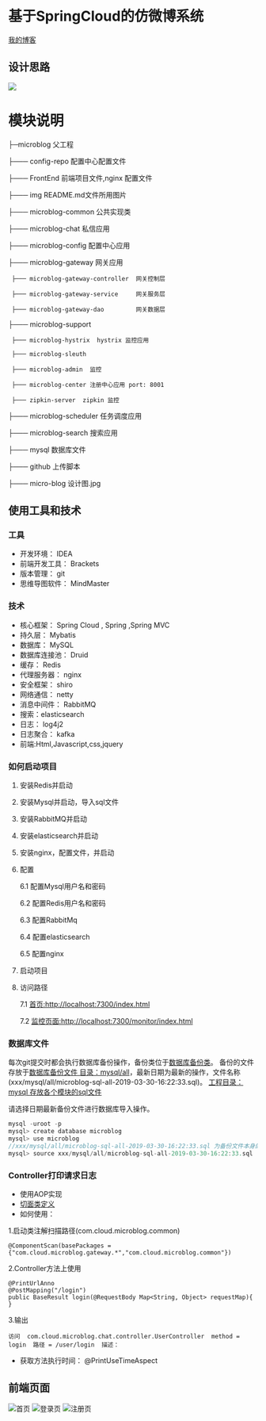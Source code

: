 # 基于SpringCloud的仿微博系统
[我的博客](https://www.cnblogs.com/lgjlife/)
## 设计思路
![](https://github.com/lgjlife/micro-blog/blob/master/micro-blog%20%E8%AE%BE%E8%AE%A1%E5%9B%BE.jpg)

# 模块说明
├─microblog 父工程

├─── config-repo 配置中心配置文件

├─── FrontEnd 前端项目文件,nginx 配置文件

├─── img  README.md文件所用图片

├─── microblog-common 公共实现类

├─── microblog-chat 私信应用

├─── microblog-config 配置中心应用

├─── microblog-gateway 网关应用

     ├─── microblog-gateway-controller  网关控制层
     
     ├─── microblog-gateway-service     网关服务层
     
     ├─── microblog-gateway-dao         网关数据层
     
├─── microblog-support  

     ├─── microblog-hystrix  hystrix 监控应用
     
     ├─── microblog-sleuth
     
     ├─── microblog-admin  监控
     
     ├─── microblog-center 注册中心应用 port: 8001
     
     ├─── zipkin-server  zipkin 监控

├─── microblog-scheduler 任务调度应用

├─── microblog-search 搜索应用

├─── mysql 数据库文件

├─── github 上传脚本

├─── micro-blog 设计图.jpg

## 使用工具和技术
### 工具
* 开发环境： IDEA
* 前端开发工具： Brackets
* 版本管理： git
* 思维导图软件： MindMaster
### 技术
* 核心框架： Spring Cloud , Spring ,Spring MVC
* 持久层： Mybatis
* 数据库： MySQL
* 数据库连接池： Druid
* 缓存： Redis
* 代理服务器： nginx
* 安全框架： shiro
* 网络通信： netty
* 消息中间件： RabbitMQ
* 搜索：elasticsearch
* 日志： log4j2
* 日志聚合： kafka
* 前端:Html,Javascript,css,jquery
### 如何启动项目
1. 安装Redis并启动
2. 安装Mysql并启动，导入sql文件
3. 安装RabbitMQ并启动
4. 安装elasticsearch并启动
5. 安装nginx，配置文件，并启动
6. 配置

    6.1  配置Mysql用户名和密码
    
    6.2  配置Redis用户名和密码
    
    6.3  配置RabbitMq 
    
    6.4  配置elasticsearch
    
    6.5  配置nginx
    
6. 启动项目
7. 访问路径

    7.1 [首页:http://localhost:7300/index.html](http://localhost:7300/index.html)
    
    7.2 [监控页面:http://localhost:7300/monitor/index.html](http://localhost:7300/monitor/index.html)


### 数据库文件
每次git提交时都会执行数据库备份操作，备份类位于[数据库备份类](https://github.com/lgjlife/micro-blog/blob/master/microblog-common%2Fsrc%2Fmain%2Fjava%2Fcom%2Fcloud%2Fmicroblog%2Fcommon%2Fbackup%2FMysqlBackupUtil.java)。
备份的文件存放于[数据库备份文件 目录：mysql/all](https://github.com/lgjlife/micro-blog/tree/master/mysql/all)，最新日期为最新的操作，文件名称(xxx/mysql/all/microblog-sql-all-2019-03-30-16:22:33.sql)。
[工程目录：mysql 存放各个模块的sql文件](https://github.com/lgjlife/micro-blog/tree/master/mysql)

请选择日期最新备份文件进行数据库导入操作。
```java
mysql -uroot -p
mysql> create database microblog
mysql> use microblog
//xxx/mysql/all/microblog-sql-all-2019-03-30-16:22:33.sql 为备份文件本身的目录
mysql> source xxx/mysql/all/microblog-sql-all-2019-03-30-16:22:33.sql
```
### Controller打印请求日志
* 使用AOP实现
* [切面类定义](https://github.com/lgjlife/micro-blog/blob/master/microblog-common/src/main/java/com/cloud/microblog/common/aop/syslog/aspect/PrintUrlAspect.java)
* 如何使用：

1.启动类注解扫描路径(com.cloud.microblog.common) 

```$xslt
@ComponentScan(basePackages = {"com.cloud.microblog.gateway.*","com.cloud.microblog.common"})
```
2.Controller方法上使用
```$xslt
@PrintUrlAnno
@PostMapping("/login")
public BaseResult login(@RequestBody Map<String, Object> requestMap){
}
```
3.输出
```
访问  com.cloud.microblog.chat.controller.UserController  method = login  路径 = /user/login  描述：
```
* 获取方法执行时间： @PrintUseTimeAspect   

## 前端页面
![首页](https://github.com/lgjlife/micro-blog/blob/master/img/index.png)
![登录页](https://github.com/lgjlife/micro-blog/blob/master/img/login.png)
![注册页](https://github.com/lgjlife/micro-blog/blob/master/img/register.png)